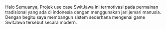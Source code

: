 Halo Semuanya, Projek use case SwitJawa ini termotivasi pada permainan tradisional yang ada di indonesia dengan menggunakan jari jemari manusia. 
Dengan begitu saya membangun sistem sederhana mengenai game SwitJawa tersebut secara modern.
